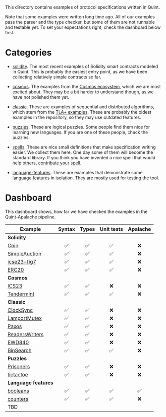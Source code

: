 This directory contains examples of protocol specifications written in Quint.

Note that some examples were written long time ago. All of our examples pass
the parser and the type checker, but some of them are not runnable and testable
yet. To set your expectations right, check the dashboard below first.

# Categories

 - [solidity](./solidity). The most recent examples of Solidity smart contracts
   modeled in Quint. This is probably the easiest entry point, as we have been
   collecting relatively simple contracts so far.

 - [cosmos](./cosmos). The examples from the [Cosmos ecosystem][], which we are
   most excited about. They may be a bit harder to understand though, as we
   have not polished them yet.

 - [classic](./classic). These are examples of sequential and distributed
   algorithms, which stem from the [TLA+ examples][]. These are probably the
   oldest examples in the repository, so they may use outdated features.

 - [puzzles](./puzzles). These are logical puzzles. Some people find them nice
   for learning new languages. If you are one of these people, check the
   puzzles.

 - [spells](./spells). These are nice small definitions that make specification
   writing easier. We collect them here. One day some of them will become the
   standard library. If you think you have invented a nice spell that would
   help others, [contribute your spell](./spells/contribute-your-spell.md).
 
 - [language-features](./language-features). These are examples that
   demonstrate some language features in isolation. They are mostly used for
   testing the tool.

# Dashboard

This dashboard shows, how far we have checked the examples in the
Quint-Apalache pipeline.

| Example          | Syntax           | Types            | Unit tests       | Apalache    |
| ---------------- |:----------------:|:----------------:|:----------------:|:-----------:|
|                    **Solidity**                                                         |
| [Coin][]         |:white_check_mark:|:white_check_mark:|:white_check_mark:| :x:         |
| [SimpleAuction][]|:white_check_mark:|:white_check_mark:|:white_check_mark:| :x:         |
| [icse23-fig7][]  |:white_check_mark:|:white_check_mark:|:white_check_mark:| :x:         |
| [ERC20][]        |:white_check_mark:|:white_check_mark:|:white_check_mark:| :x:         |
|                    **Cosmos**                                                           |
| [ICS23][]        |:white_check_mark:|:white_check_mark:|:x:               | :x:         |
| [Tendermint][]   |:white_check_mark:|:white_check_mark:|:white_check_mark:| :x:         |
|                    **Classic**                                                          |
| [ClockSync][]    |:white_check_mark:|:white_check_mark:|:x:               | :x:         |
| [LamportMutex][] |:white_check_mark:|:white_check_mark:|:x:               | :x:         |
| [Paxos][]        |:white_check_mark:|:white_check_mark:|:x:               | :x:         |
| [ReadersWriters][]|:white_check_mark:|:white_check_mark:|:x:              | :x:         |
| [EWD840][]       |:white_check_mark:|:white_check_mark:|:x:               | :x:         |
| [BinSearch][]    |:white_check_mark:|:white_check_mark:|:white_check_mark:| :x:         |
|                    **Puzzles**                                                          |
| [Prisoners][]    |:white_check_mark:|:white_check_mark:|:x:               | :x:         |
| [tictactoe][]    |:white_check_mark:|:white_check_mark:|:x:               | :x:         |
|                    **Language features**                                                |
| [booleans][]     |:white_check_mark:|:white_check_mark:|:white_check_mark:|:white_check_mark:|
| [counters][]     |:white_check_mark:|:white_check_mark:|:white_check_mark:| :x:         |
| TBD                                                                                     |


[Cosmos ecosystem]: https://cosmos.network
[TLA+ examples]: https://github.com/tlaplus/Examples/
[Coin]: ./examples/solidity/Coin
[counters]: ./language-features/counters.qnt
[SimpleAuction]: ./solidity/SimpleAuction/SimpleAuctionNonComposable.qnt
[ERC20]: ./solidity/ERC20/erc20.qnt
[ICS23]: ./cosmos/ics23/ics23.qnt
[Tendermint]: ./cosmos/tendermint/TendermintAcc_004.qnt
[ClockSync]: ./classic/distributed/ClockSync/clockSync3.qnt
[LamportMutex]: ./classic/distributed/LamportMutex/LamportMutex.qnt
[Paxos]: ./classic/distributed/Paxos/Paxos.qnt
[ReadersWriters]: ./classic/distributed/ReadersWriters/ReadersWriters.qnt
[EWD840]: ./classic/distributed/ewd840/ewd840.qnt
[BinSearch]: ./classic/sequential/BinSearch/BinSearch.qnt
[Prisoners]: ./puzzles/prisoners/prisoners.qnt
[tictactoe]: ./puzzles/tictactoe/tictactoe.qnt
[booleans]: ./language-features/booleans.qnt
[icse23-fig7]: ./solidity/icse23-fig7/lottery.qnt